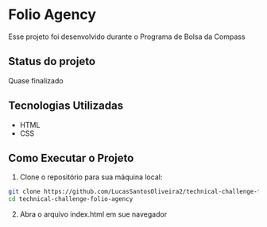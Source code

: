 # Folio Agency
Esse projeto foi desenvolvido durante o Programa de Bolsa da Compass

 ## Status do projeto
 Quase finalizado
 
 ## Tecnologias Utilizadas
 - HTML
 - CSS

## Como Executar o Projeto
1. Clone o repositório para sua máquina local:

```bash
git clone https://github.com/LucasSantosOliveira2/technical-challenge-folio-agency.git
cd technical-challenge-folio-agency
```
2. Abra o arquivo index.html em sue navegador
